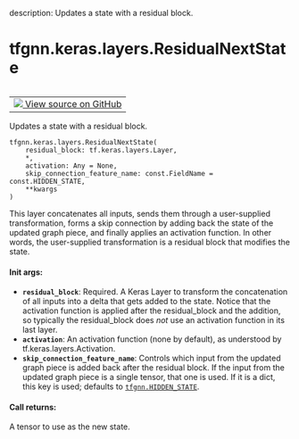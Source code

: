 description: Updates a state with a residual block.

<div itemscope itemtype="http://developers.google.com/ReferenceObject">
<meta itemprop="name" content="tfgnn.keras.layers.ResidualNextState" />
<meta itemprop="path" content="Stable" />
<meta itemprop="property" content="__init__"/>
<meta itemprop="property" content="__new__"/>
</div>

# tfgnn.keras.layers.ResidualNextState

<!-- Insert buttons and diff -->

<table class="tfo-notebook-buttons tfo-api nocontent" align="left">
<td>
  <a target="_blank" href="https://github.com/tensorflow/gnn/tree/master/tensorflow_gnn/keras/layers/next_state.py#L131-L214">
    <img src="https://www.tensorflow.org/images/GitHub-Mark-32px.png" />
    View source on GitHub
  </a>
</td>
</table>



Updates a state with a residual block.

<pre class="devsite-click-to-copy prettyprint lang-py tfo-signature-link">
<code>tfgnn.keras.layers.ResidualNextState(
    residual_block: tf.keras.layers.Layer,
    *,
    activation: Any = None,
    skip_connection_feature_name: const.FieldName = const.HIDDEN_STATE,
    **kwargs
)
</code></pre>



<!-- Placeholder for "Used in" -->

This layer concatenates all inputs, sends them through a user-supplied
transformation, forms a skip connection by adding back the state of the
updated graph piece, and finally applies an activation function.
In other words, the user-supplied transformation is a residual block
that modifies the state.

#### Init args:


* <b>`residual_block`</b>: Required. A Keras Layer to transform the concatenation
  of all inputs into a delta that gets added to the state. Notice that
  the activation function is applied after the residual_block and the
  addition, so typically the residual_block does *not* use an activation
  function in its last layer.
* <b>`activation`</b>: An activation function (none by default),
  as understood by tf.keras.layers.Activation.
* <b>`skip_connection_feature_name`</b>: Controls which input from the updated graph
  piece is added back after the residual block. If the input from the
  updated graph piece is a single tensor, that one is used. If it is
  a dict, this key is used; defaults to <a href="../../../tfgnn.md#HIDDEN_STATE"><code>tfgnn.HIDDEN_STATE</code></a>.


#### Call returns:

A tensor to use as the new state.


